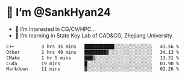 # 👋 I’m @SankHyan24

- 👀 I’m interested in CG/CV/HPC...
- 🌱 I’m learning in State Key Lab of CAD&CG, Zhejiang University.

<!---
SankHyan24/SankHyan24 is a ✨ special ✨ repository because its `README.md` (this file) appears on your GitHub profile.
You can click the Preview link to take a look at your changes.
--->
<!--START_SECTION:waka-->

```txt
C++          3 hrs 35 mins   ███████████░░░░░░░░░░░░░░   43.56 %
Other        2 hrs 49 mins   ████████▓░░░░░░░░░░░░░░░░   34.13 %
CMake        1 hr 5 mins     ███▒░░░░░░░░░░░░░░░░░░░░░   13.31 %
Cuda         19 mins         █░░░░░░░░░░░░░░░░░░░░░░░░   03.90 %
Markdown     11 mins         ▓░░░░░░░░░░░░░░░░░░░░░░░░   02.26 %
```

<!--END_SECTION:waka-->

